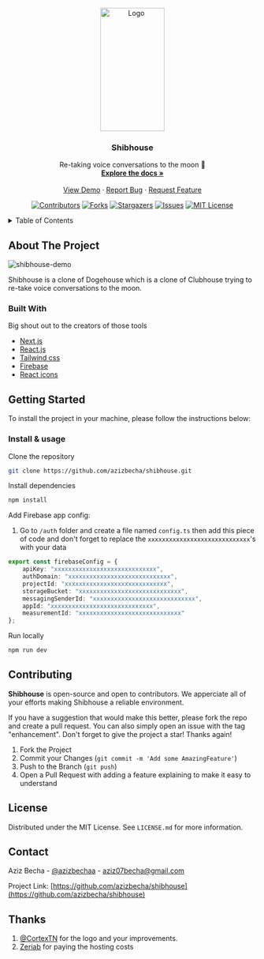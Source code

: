 <div id="top"></div>

<!-- PROJECT LOGO -->
<br />
<div align="center">

  <a href="https://github.com/azizbecha/shibhouse">
    <img src="https://user-images.githubusercontent.com/63454940/168051960-7da5c959-07f7-4fbb-be91-53e42054cc56.png" alt="Logo" width="130" height="250">
  </a>

  <h3 align="center">Shibhouse</h3>

  <p align="center">
    Re-taking voice conversations to the moon 🚀
    <br />
    <a href="https://github.com/azizbecha/shibhouse"><strong>Explore the docs »</strong></a>
    <br />
    <br />
    <a href="https://shibhouse.tv">View Demo</a>
    ·
    <a href="https://github.com/azizbecha/shibhouse/issues">Report Bug</a>
    ·
    <a href="https://github.com/azizbecha/shibhouse/issues">Request Feature</a>
  </p>
  
  [![Contributors][contributors-shield]][contributors-url]
  [![Forks][forks-shield]][forks-url]
  [![Stargazers][stars-shield]][stars-url]
  [![Issues][issues-shield]][issues-url]
  [![MIT License][license-shield]][license-url]
</div>

<!-- TABLE OF CONTENTS -->
<details>
  <summary>Table of Contents</summary>
  <ol>
    <li>
      <a href="#about-the-project">About The Project</a>
      <ul>
        <li><a href="#built-with">Built With</a></li>
      </ul>
    </li>
    <li>
      <a href="#getting-started">Getting Started</a>
      <ul>
        <li><a href="#installation">Installation & usage</a></li>
      </ul>
    </li>
    <li><a href="#contributing">Contributing</a></li>
    <li><a href="#license">License</a></li>
    <li><a href="#contact">Contact</a></li>
  </ol>
</details>

<!-- ABOUT THE PROJECT -->
## About The Project
![shibhouse-demo](https://user-images.githubusercontent.com/63454940/167589979-c6726540-e74e-4e70-a1e3-453e39d001fd.PNG)

Shibhouse is a clone of Dogehouse which is a clone of Clubhouse trying to re-take voice conversations to the moon.

### Built With

Big shout out to the creators of those tools

* [Next.js](https://nextjs.org/)
* [React.js](https://reactjs.org/)
* [Tailwind css](https://tailwindcss.com)
* [Firebase](https://firebase.google.com)
* [React icons](https://react-icons.github.io/)

<!-- GETTING STARTED -->
## Getting Started

To install the project in your machine, please follow the instructions below:

### Install & usage

Clone the repository
  ```sh
  git clone https://github.com/azizbecha/shibhouse.git
  ```
  
Install dependencies
  ```sh
  npm install
  ```
Add Firebase app config:
1. Go to `/auth` folder and create a file named `config.ts` then add this piece of code and don't forget to replace the `xxxxxxxxxxxxxxxxxxxxxxxxxxxxx`'s with your data
```ts
export const firebaseConfig = {
    apiKey: "xxxxxxxxxxxxxxxxxxxxxxxxxxxxx",
    authDomain: "xxxxxxxxxxxxxxxxxxxxxxxxxxxxx",
    projectId: "xxxxxxxxxxxxxxxxxxxxxxxxxxxxx",
    storageBucket: "xxxxxxxxxxxxxxxxxxxxxxxxxxxxx",
    messagingSenderId: "xxxxxxxxxxxxxxxxxxxxxxxxxxxxx",
    appId: "xxxxxxxxxxxxxxxxxxxxxxxxxxxxx",
    measurementId: "xxxxxxxxxxxxxxxxxxxxxxxxxxxxx"
};
```
    
Run locally
  ```sh
  npm run dev
  ```

<!-- CONTRIBUTING -->
## Contributing

**Shibhouse** is open-source and open to contributors. We apperciate all of your efforts making Shibhouse a reliable environment.

If you have a suggestion that would make this better, please fork the repo and create a pull request. You can also simply open an issue with the tag "enhancement".
Don't forget to give the project a star! Thanks again!

1. Fork the Project
3. Commit your Changes (`git commit -m 'Add some AmazingFeature'`)
4. Push to the Branch (`git push`)
5. Open a Pull Request with adding a feature explaining to make it easy to understand

<!-- LICENSE -->
## License

Distributed under the MIT License. See `LICENSE.md` for more information.

<!-- CONTACT -->
## Contact

Aziz Becha - [@azizbechaa](https://twitter.com/azizbechaa) - aziz07becha@gmail.com

Project Link: [https://github.com/azizbecha/shibhouse](https://github.com/azizbecha/shibhouse)

[contributors-shield]: https://img.shields.io/github/contributors/azizbecha/shibhouse.svg?style=for-the-badge
[contributors-url]: https://github.com/azizbecha/shibhouse/graphs/contributors
[forks-shield]: https://img.shields.io/github/forks/azizbecha/shibhouse.svg?style=for-the-badge
[forks-url]: https://github.com/azizbecha/shibhouse/network/members
[stars-shield]: https://img.shields.io/github/stars/azizbecha/shibhouse.svg?style=for-the-badge
[stars-url]: https://github.com/azizbecha/shibhouse/stargazers
[issues-shield]: https://img.shields.io/github/issues/azizbecha/shibhouse.svg?style=for-the-badge
[issues-url]: https://github.com/azizbecha/shibhouse/issues
[license-shield]: https://img.shields.io/github/license/azizbecha/shibhouse.svg?style=for-the-badge
[license-url]: https://github.com/azizbecha/shibhouse/blob/master/LICENSE.md

## Thanks
1. <a href='https://github.com/CortexTN'>@CortexTN</a> for the logo and your improvements.
2. <a href='https://instagram.com/zeriab666'>Zeriab</a> for paying the hosting costs
